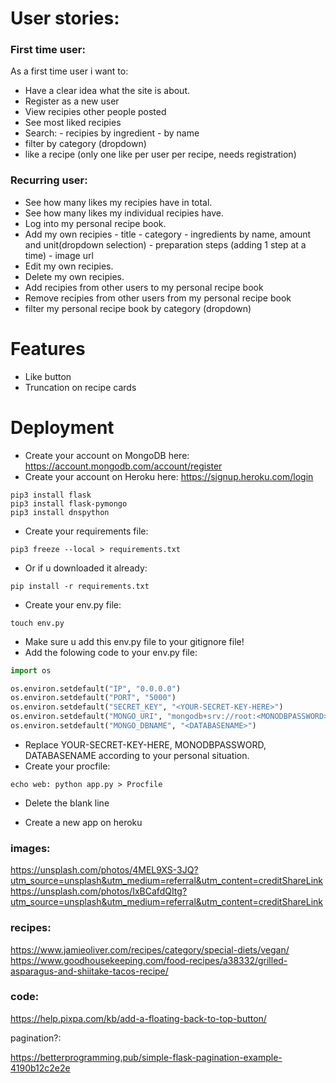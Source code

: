 # User stories:

### First time user:

As a first time user i want to:

- Have a clear idea what the site is about.
- Register as a new user
- View recipies other people posted
- See most liked recipies
- Search: - recipies by ingredient
          - by name
- filter by category (dropdown)
- like a recipe (only one like per user per recipe, needs registration)

### Recurring user:

- See how many likes my recipies have in total.
- See how many likes my individual recipies have.
- Log into my personal recipe book.
- Add my own recipies
        - title
        - category
        - ingredients by name, amount and unit(dropdown selection)
        - preparation steps (adding 1 step at a time)
        - image url
- Edit my own recipies.
- Delete my own recipies.
- Add recipies from other users to my personal recipe book
- Remove recipies from other users from my personal recipe book
- filter my personal recipe book by category (dropdown)

# Features

- Like button
- Truncation on recipe cards

# Deployment

- Create your account on MongoDB here: https://account.mongodb.com/account/register
- Create your account on Heroku here: https://signup.heroku.com/login

```
pip3 install flask
pip3 install flask-pymongo
pip3 install dnspython
```
- Create your requirements file: 
```
pip3 freeze --local > requirements.txt
```
- Or if u downloaded it already:
```
pip install -r requirements.txt
```
- Create your env.py file:
```
touch env.py
```
- Make sure u add this env.py file to your gitignore file!
- Add the folowing code to your env.py file:
```python
import os

os.environ.setdefault("IP", "0.0.0.0")
os.environ.setdefault("PORT", "5000")
os.environ.setdefault("SECRET_KEY", "<YOUR-SECRET-KEY-HERE>")
os.environ.setdefault("MONGO_URI", "mongodb+srv://root:<MONODBPASSWORD>@cluster0.ajvr3.mongodb.net/<DATABASENAME>?retryWrites=true&w=majority")
os.environ.setdefault("MONGO_DBNAME", "<DATABASENAME>")
```
- Replace YOUR-SECRET-KEY-HERE, MONODBPASSWORD, DATABASENAME according to your personal situation.
- Create your procfile:
``` 
echo web: python app.py > Procfile
```
- Delete the blank line 


- Create a new app on heroku


### images:

https://unsplash.com/photos/4MEL9XS-3JQ?utm_source=unsplash&utm_medium=referral&utm_content=creditShareLink
https://unsplash.com/photos/IxBCafdQItg?utm_source=unsplash&utm_medium=referral&utm_content=creditShareLink


### recipes:

https://www.jamieoliver.com/recipes/category/special-diets/vegan/
https://www.goodhousekeeping.com/food-recipes/a38332/grilled-asparagus-and-shiitake-tacos-recipe/

### code: 

https://help.pixpa.com/kb/add-a-floating-back-to-top-button/

pagination?:

https://betterprogramming.pub/simple-flask-pagination-example-4190b12c2e2e